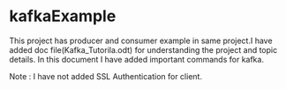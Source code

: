 # kafkaExample

This project has producer and consumer example in same project.I have added doc file(Kafka_Tutorila.odt) for understanding the project and topic details. In this document I have added important commands for kafka.

Note : I have not added SSL Authentication for client.
